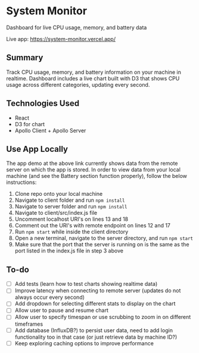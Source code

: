 # System Monitor
Dashboard for live CPU usage, memory, and battery data

Live app: https://system-monitor.vercel.app/

## Summary

Track CPU usage, memory, and battery information on your machine in realtime. Dashboard includes a live chart built with D3 that shows CPU usage across different categories, updating every second. 

## Technologies Used

* React 
* D3 for chart
* Apollo Client + Apollo Server

## Use App Locally

The app demo at the above link currently shows data from the remote server on which the app is stored. In order to view data from your local machine (and see the Battery section function properly), follow the below instructions:

1. Clone repo onto your local machine
2. Navigate to client folder and run `npm install`
3. Navigate to server folder and run `npm install`
4. Navigate to client/src/index.js file
5. Uncomment localhost URI's on lines 13 and 18
6. Comment out the URI's with remote endpoint on lines 12 and 17
7. Run `npm start` while inside the client directory
8. Open a new terminal, navigate to the server directory, and run `npm start`
9. Make sure that the port that the server is running on is the same as the port listed in the index.js file in step 3 above

## To-do

- [ ] Add tests (learn how to test charts showing realtime data)
- [ ] Improve latency when connecting to remote server (updates do not always occur every second)
- [ ] Add dropdown for selecting different stats to display on the chart
- [ ] Allow user to pause and resume chart
- [ ] Allow user to specify timespan or use scrubbing to zoom in on different timeframes
- [ ] Add database (InfluxDB?) to persist user data, need to add login functionality too in that case (or just retrieve data by machine ID?)
- [ ] Keep exploring caching options to improve performance
